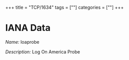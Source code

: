 +++
title = "TCP/1634"
tags = [""]
categories = [""]
+++

# IANA Data

_Name:_ loaprobe

_Description:_ Log On America Probe

